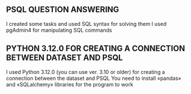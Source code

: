 ## PSQL QUESTION ANSWERING
I created some tasks and used SQL syntax for solving them
I used pgAdmin4 for manipulating SQL commands

## PYTHON 3.12.0 FOR CREATING A CONNECTION BETWEEN DATASET AND PSQL
I used Python 3.12.0 (you can use ver. 3.10 or older) for creating a connection between the dataset and PSQL
You need to install «pandas» and «SQLalchemy» libraries for the program to work

